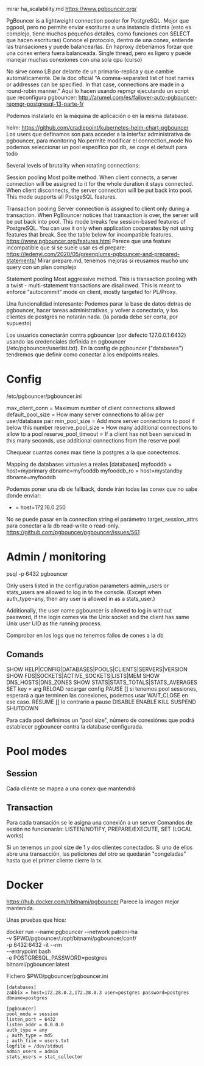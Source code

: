 mirar ha_scalability.md
https://www.pgbouncer.org/

PgBouncer is a lightweight connection pooler for PostgreSQL.
Mejor que pgpool, pero no permite enviar escrituras a una instancia distinta (esto es complejo, tiene muchos pequeños detalles, como funciones con SELECT que hacen escrituras)
Conoce el protocolo, dentro de una conex, entiende las transaciones y puede balancearlas. En haproxy deberíamos forzar que una conex entera fuera balanceada.
Single thread, pero es ligero y puede manejar muchas conexiones con una sola cpu (curso)

No sirve como LB por delante de un primario-replica y que cambie automáticamente.
De la doc oficial "A comma-separated list of host names or addresses can be specified. In that case, connections are made in a round-robin manner."
Aquí lo hacen usando repmgr ejecutando un script que reconfigura pgbouncer:
http://arumel.com/es/failover-auto-pgbouncer-repmgr-postgresql-13-parte-1/

Podemos instalarlo en la máquina de aplicación o en la misma database.

helm: https://github.com/cradlepoint/kubernetes-helm-chart-pgbouncer
Los users que definamos son para acceder a la interfaz administrativa de pgbouncer, para monitoring
No permite modificar el connection_mode
No podemos seleccionar un pool específico por db, se coge el default para todo


Several levels of brutality when rotating connections:

Session pooling
  Most polite method. When client connects, a server connection will be assigned to it for the whole duration it stays connected. When client disconnects, the server connection will be put back into pool. This mode supports all PostgeSQL features.

Transaction pooling
  Server connection is assigned to client only during a transaction. When PgBouncer notices that transaction is over, the server will be put back into pool.
  This mode breaks few session-based features of PostgreSQL. You can use it only when application cooperates by not using features that break. See the table below for incompatible features.  https://www.pgbouncer.org/features.html
  Parece que una feature incompatible que si se suele usar es el prepare: https://ledenyi.com/2020/05/greenplums-pgbouncer-and-prepared-statements/
  Mirar prepare.md, tenemos mejoras si reusamos mucho unc query con un plan complejo

Statement pooling
  Most aggressive method. This is transaction pooling with a twist - multi-statement transactions are disallowed. This is meant to enforce "autocommit" mode on client, mostly targeted for PL/Proxy.


Una funcionalidad interesante:
Podemos parar la base de datos detras de pgbouncer, hacer tareas administrativas, y volver a conectarla, y los clientes de postgres no notarán nada. (la parada debe ser corta, por supuesto)


Los usuarios conectarán contra pgbouncer (por defecto 127.0.0.1:6432) usando las credenciales definida en pgbouncer (/etc/pgbouncer/userlist.txt).
En la config de pgbouncer ("databases") tendremos que definir como conectar a los endpoints reales.


# Config
/etc/pgbouncer/pgbouncer.ini

max_client_conn = Maximum number of client connections allowed
default_pool_size = How many server connections to allow per user/database pair
min_pool_size = Add more server connections to pool if below this number
reserve_pool_size = How many additional connections to allow to a pool
reserve_pool_timeout = If a client has not been serviced in this many seconds, use additional connections from the reserve pool

Chequear cuantas conex max tiene la postgres a la que conectemos.


Mapping de databases virtuales a reales
[databases]
myfooddb = host=myprimary dbname=myfooddb
myfooddb_ro = host=mystandby dbname=myfooddb

Podemos poner una db de fallback, donde irán todas las conex que no sabe donde enviar:
* = host=172.16.0.250


No se puede pasar en la connection string el parámetro target_session_attrs para conectar a la db read-write o read-only.
https://github.com/pgbouncer/pgbouncer/issues/561


# Admin / monitoring
psql -p 6432 pgbouncer

Only users listed in the configuration parameters admin_users or stats_users are allowed to log in to the console. (Except when auth_type=any, then any user is allowed in as a stats_user.)

Additionally, the user name pgbouncer is allowed to log in without password, if the login comes via the Unix socket and the client has same Unix user UID as the running process.


Comprobar en los logs que no tenemos fallos de cones a la db


## Comands
SHOW HELP|CONFIG|DATABASES|POOLS|CLIENTS|SERVERS|VERSION
SHOW FDS|SOCKETS|ACTIVE_SOCKETS|LISTS|MEM
SHOW DNS_HOSTS|DNS_ZONES
SHOW STATS|STATS_TOTALS|STATS_AVERAGES
SET key = arg
RELOAD
  recargar config
PAUSE [<db>]
  si tenemos pool sessiones, esperará a que terminen las conexiones, podemos usar WAIT_CLOSE en ese caso.
RESUME [<db>]
  lo contrario a pause
DISABLE <db>
ENABLE <db>
KILL <db>
SUSPEND
SHUTDOWN


Para cada pool definimos un "pool size", número de conexiónes que podrá establecer pgbouncer contra la database configurada.


# Pool modes
## Session
Cada cliente se mapea a una conex que mantendrá

## Transaction
Para cada transación se le asigna una conexión a un server
Comandos de sesión no funcionarán: LISTEN/NOTIFY, PREPARE/EXECUTE, SET (LOCAL works)

Si un tenemos un pool size de 1 y dos clientes conectados.
Si uno de ellos abre una transacción, las peticiones del otro se quedarán "congeladas" hasta que el primer cliente cierre la tx.


# Docker
https://hub.docker.com/r/bitnami/pgbouncer
Parece la imagen mejor mantenida.


Unas pruebas que hice:

docker run --name pgbouncer --network patroni-ha \
    -v $PWD/pgbouncer/:/opt/bitnami/pgbouncer/conf/ \
    -p 6432:6432 -it --rm  \
    --entrypoint bash \
    -e POSTGRESQL_PASSWORD=postgres \
    bitnami/pgbouncer:latest


Fichero $PWD/pgbouncer/pgbouncer.ini
```
[databases]
zabbix = host=172.28.0.2,172.28.0.3 user=postgres password=postgres dbname=postgres

[pgbouncer]
pool_mode = session
listen_port = 6432
listen_addr = 0.0.0.0
auth_type = any
; auth_type = md5
; auth_file = users.txt
logfile = /dev/stdout
admin_users = admin
stats_users = stat_collector
```
